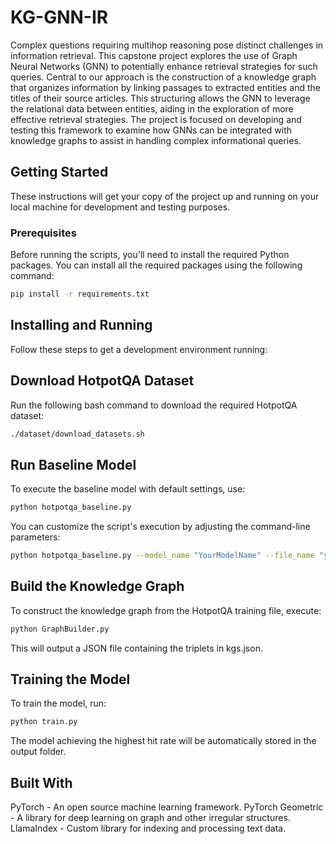 # KG-GNN-IR



Complex questions requiring multihop reasoning pose distinct challenges in information retrieval. This capstone project explores the use of Graph Neural Networks (GNN) to potentially enhance retrieval strategies for such queries. Central to our approach is the construction of a knowledge graph that organizes information by linking passages to extracted entities and the titles of their source articles. This structuring allows the GNN to leverage the relational data between entities, aiding in the exploration of more effective retrieval strategies. The project is focused on developing and testing this framework to examine how GNNs can be integrated with knowledge graphs to assist in handling complex informational queries.

## Getting Started

These instructions will get your copy of the project up and running on your local machine for development and testing purposes.

### Prerequisites

Before running the scripts, you'll need to install the required Python packages. You can install all the required packages using the following command:

```bash
pip install -r requirements.txt
```

## Installing and Running

Follow these steps to get a development environment running:

## Download HotpotQA Dataset
Run the following bash command to download the required HotpotQA dataset:
```bash
./dataset/download_datasets.sh
```

## Run Baseline Model 
To execute the baseline model with default settings, use:
```bash
python hotpotqa_baseline.py
```
You can customize the script's execution by adjusting the command-line parameters:
```bash
python hotpotqa_baseline.py --model_name "YourModelName" --file_name "your_file.json"
```
## Build the Knowledge Graph
To construct the knowledge graph from the HotpotQA training file, execute:
```bash
python GraphBuilder.py
```
This will output a JSON file containing the triplets in kgs.json.

## Training the Model
To train the model, run:
```bash
python train.py
```
The model achieving the highest hit rate will be automatically stored in the output folder.

## Built With
PyTorch - An open source machine learning framework.
PyTorch Geometric - A library for deep learning on graph and other irregular structures.
LlamaIndex - Custom library for indexing and processing text data.
